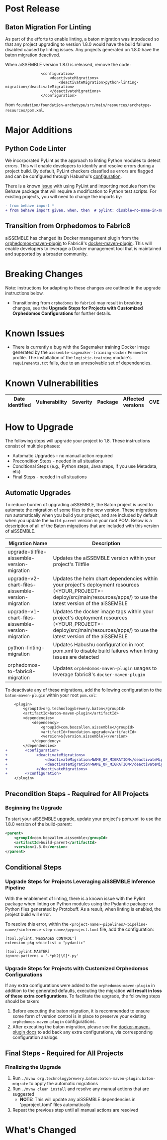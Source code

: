# Post Release
## Baton Migration For Linting
As part of the efforts to enable linting, a baton migration was introduced so that any project upgrading to version 1.8.0 would have the build failures disabled caused by linting issues. Any projects generated on 1.8.0 have the baton migration deactived. 

When aiSSEMBLE version 1.8.0 is released, remove the code:
```
                <configuration>
                    <deactivateMigrations>
                        <deactivateMigration>python-linting-migration</deactivateMigration>
                    </deactivateMigrations>
                </configuration>
```
from `foundation/foundation-archetype/src/main/resources/archetype-resources/pom.xml`. 

# Major Additions

## Python Code Linter
We incorporated PyLint as the approach to linting Python modules to detect errors. This will enable developers to identify and resolve errors during a project build. By default, PyLint checkers classfied as errors are flagged and can be configured through Habushu's [configuration](https://github.com/TechnologyBrewery/habushu/blob/dev/README.md).

There is a known [issue](https://github.com/behave/behave/issues/641) with using PyLint and importing modules from the Behave package that will require a modification to Python test scripts. For existing projects, you will need to change the imports by:

```diff
- from behave import *
+ from behave import given, when, then  # pylint: disable=no-name-in-module
```

## Transition from Orphedomos to Fabric8
aiSSEMBLE has changed its Docker management plugin from the [orphedomos-maven-plugin](https://github.com/TechnologyBrewery/orphedomos) to Fabric8's [docker-maven-plugin](https://dmp.fabric8.io). This will enable developers to leverage a Docker management tool that is maintained and supported by a broader community.

# Breaking Changes
_<A short bulleted list of changes that will cause downstream projects to be partially or wholly inoperable without changes. Instructions for those changes should live in the How To Upgrade section>_
Note: instructions for adapting to these changes are outlined in the upgrade instructions below.
- Transitioning from `orphedomos` to `fabric8` may result in breaking changes, see the **Upgrade Steps for Projects with Customized Orphedomos Configurations** for further details.

# Known Issues
- There is currently a bug with the Sagemaker training Docker image generated by the `aissemble-sagemaker-training-docker` `Fermenter` profile. The installation of the `logistic-training` module's `requirements.txt` fails, due to an unresolvable set of dependencies.

# Known Vulnerabilities
| Date<br/>identified | Vulnerability | Severity | Package | Affected <br/>versions | CVE | Fixed <br/>in |
|---------------------|---------------|----------|---------|------------------------|-----|---------------|

# How to Upgrade
The following steps will upgrade your project to 1.8. These instructions consist of multiple phases:
- Automatic Upgrades - no manual action required
- Precondition Steps - needed in all situations
- Conditional Steps (e.g., Python steps, Java steps, if you use Metadata, etc)
- Final Steps - needed in all situations

## Automatic Upgrades
To reduce burden of upgrading aiSSEMBLE, the Baton project is used to automate the migration of some files to the new version.  These migrations run automatically when you build your project, and are included by default when you update the `build-parent` version in your root POM.  Below is a description of all of the Baton migrations that are included with this version of aiSSEMBLE.

| Migration Name                                             | Description                                                                                                                                                                                                                                            |
|------------------------------------------------------------|--------------------------------------------------------------------------------------------------------------------------------------------------------------------------------------------------------------------------------------------------------|
| upgrade-tiltfile-aissemble-version-migration               | Updates the aiSSEMBLE version within your project's Tiltfile                                                                                                                                                                                           |
| upgrade-v2-chart-files-aissemble-version-migration         | Updates the helm chart dependencies within your project's deployment resources (<YOUR_PROJECT>-deploy/src/main/resources/apps/) to use the latest version of the aiSSEMBLE                                                                             |
| upgrade-v1-chart-files-aissemble-version-migration         | Updates the docker image tags within your project's deployment resources (<YOUR_PROJECT>-deploy/src/main/resources/apps/) to use the latest version of the aiSSEMBLE                                                                                   |
| python-linting-migration                              | Updates Habushu configuration in root pom.xml to disable build failures when linting issues are detected |
| orphedomos-to-fabric8-migration | Updates `orphedomos-maven-plugin` usages to leverage fabric8's `docker-maven-plugin`|

To deactivate any of these migrations, add the following configuration to the `baton-maven-plugin` within your root `pom.xml`:

```diff
    <plugin>
        <groupId>org.technologybrewery.baton</groupId>
        <artifactId>baton-maven-plugin</artifactId>
        <dependencies>
            <dependency>
                <groupId>com.boozallen.aissemble</groupId>
                <artifactId>foundation-upgrade</artifactId>
                <version>${version.aissemble}</version>
            </dependency>
        </dependencies>
+        <configuration>
+             <deactivateMigrations>
+                 <deactivateMigration>NAME_OF_MIGRATION</deactivateMigration>
+                 <deactivateMigration>NAME_OF_MIGRATION</deactivateMigration>
+             </deactivateMigrations>
+        </configuration>
    </plugin>
```

## Precondition Steps - Required for All Projects

### Beginning the Upgrade
To start your aiSSEMBLE upgrade, update your project's pom.xml to use the 1.8.0 version of the build-parent:
   ```xml
   <parent>
       <groupId>com.boozallen.aissemble</groupId>
       <artifactId>build-parent</artifactId>
       <version>1.8.0</version>
   </parent>
   ```

## Conditional Steps
### Upgrade Steps for Projects Leveraging aiSSEMBLE Inference Pipeline
With the enablement of linting, there is a known issue with the Pylint package when linting on Python modules using the Pydantic package or Python files generated by Protobuff. As a result, when linting is enabled, the project build will error. 

To resolve this error, within the `<project-name>-pipelines/<pipeline-name>/<inference-step-name>/pyproject.toml` file, add the configuration:
```
[tool.pylint.'MESSAGES CONTROL']
extension-pkg-whitelist = "pydantic"

[tool.pylint.MASTER]
ignore-patterns = '.*pb2[\S]*.py'
```

### Upgrade Steps for Projects with Customized Orphedomos Configurations
If any extra configurations were added to the `orphedomos-maven-plugin` in addition to the generated defaults, executing the migration **will result in loss of these extra configurations**. To facilitate the upgrade, the following steps should be taken:
1. Before executing the baton migration, it is recommended to ensure some form of version control is in place to preserve your existing `orphedomos-maven-plugin` configurations.
1. After executing the baton migration, please see the [docker-maven-plugin docs](https://dmp.fabric8.io) to add back any extra configurations, via corresponding configuration analogs.

## Final Steps - Required for All Projects
### Finalizing the Upgrade
1. Run `./mvnw org.technologybrewery.baton:baton-maven-plugin:baton-migrate` to apply the automatic migrations
1. Run `./mvnw clean install` and resolve any manual actions that are suggested
    - **NOTE:** This will update any aiSSEMBLE dependencies in 'pyproject.toml' files automatically
1. Repeat the previous step until all manual actions are resolved

# What's Changed
